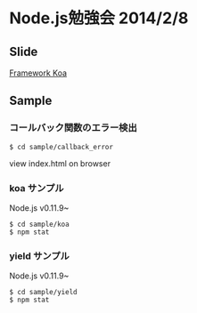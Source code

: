 Node.js勉強会 2014/2/8
=========

## Slide

[Framework Koa](http://www.slideshare.net/kamiyam/nodejs-framework-koa)

## Sample

### コールバック関数のエラー検出

```
$ cd sample/callback_error
```

view index.html on browser

### koa サンプル
Node.js v0.11.9~

```
$ cd sample/koa 
$ npm stat
```

### yield サンプル
Node.js v0.11.9~

```
$ cd sample/yield 
$ npm stat
```
